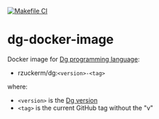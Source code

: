 [![Makefile CI](https://github.com/rzuckerm/dg-docker-image/actions/workflows/makefile.yml/badge.svg)](https://github.com/rzuckerm/dg-docker-image/actions/workflows/makefile.yml)

# dg-docker-image

Docker image for [Dg programming language](https://pyos.github.io/dg/):

- rzuckerm/dg:`<version>-<tag>`

where:

- `<version>` is the [Dg version](DG_VERSION)
- `<tag>` is the current GitHub tag without the "v"
